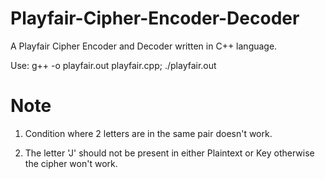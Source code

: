 # Playfair-Cipher-Encoder-Decoder
A Playfair Cipher Encoder and Decoder written in C++ language.

Use: g++ -o playfair.out playfair.cpp; ./playfair.out

# Note
1. Condition where 2 letters are in the same pair doesn't work.

2. The letter 'J' should not be present in either Plaintext or Key otherwise the cipher won't work.
